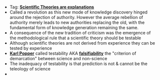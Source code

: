 - Tag: **[Scientific Theories are explanations](../notes/Scientific_Theories_are_explanations)**
- Called a revolution as this new mode of knowledge discovery hinged around the rejection of authority. However the average rebellion of authority merely leads to new authorities replacing the old, with the fundamental form of knowledge generation remaining the same. 
- A consequence of the new tradition of criticism was the emergence of the methodological rule that a scientific theory should be testable 
- Although scientific theories are not derived from experience they can be tested by experience
- **[Karl Popper](../notes/Karl_Popper)** called testability AKA **[falsifiability](../notes/falsifiability)** the "criterion of demarcation" between science and non-science 
- The inadequacy of testability is that prediction is not & cannot be the teleology of science 
- 